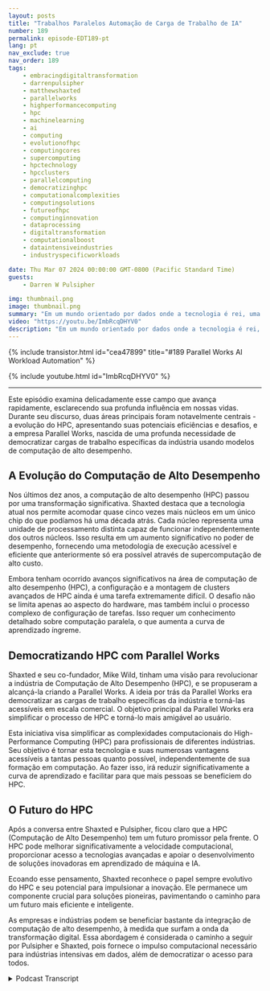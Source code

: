 ```yaml
---
layout: posts
title: "Trabalhos Paralelos Automação de Carga de Trabalho de IA"
number: 189
permalink: episode-EDT189-pt
lang: pt
nav_exclude: true
nav_order: 189
tags:
    - embracingdigitaltransformation
    - darrenpulsipher
    - matthewshaxted
    - parallelworks
    - highperformancecomputing
    - hpc
    - machinelearning
    - ai
    - computing
    - evolutionofhpc
    - computingcores
    - supercomputing
    - hpctechnology
    - hpcclusters
    - parallelcomputing
    - democratizinghpc
    - computationalcomplexities
    - computingsolutions
    - futureofhpc
    - computinginnovation
    - dataprocessing
    - digitaltransformation
    - computationalboost
    - dataintensiveindustries
    - industryspecificworkloads

date: Thu Mar 07 2024 00:00:00 GMT-0800 (Pacific Standard Time)
guests:
    - Darren W Pulsipher

img: thumbnail.png
image: thumbnail.png
summary: "Em um mundo orientado por dados onde a tecnologia é rei, uma discussão animada ocorre entre Darren Pulsipher, apresentador do programa Embracing Digital Transformation, e Matthew Shaxted, presidente do Parallel Works, navegando através da esfera cativante dos Computadores de Alta Performance (HPC) e seu papel monumental na aprendizagem de máquina e IA."
video: "https://youtu.be/ImbRcqDHYV0"
description: "Em um mundo orientado por dados onde a tecnologia é rei, uma discussão animada ocorre entre Darren Pulsipher, apresentador do programa Embracing Digital Transformation, e Matthew Shaxted, presidente do Parallel Works, navegando através da esfera cativante dos Computadores de Alta Performance (HPC) e seu papel monumental na aprendizagem de máquina e IA."
---
```


<div>
{% include transistor.html id="cea47899" title="#189 Parallel Works AI Workload Automation" %}

{% include youtube.html id="ImbRcqDHYV0" %}
</div>

---

Este episódio examina delicadamente esse campo que avança rapidamente, esclarecendo sua profunda influência em nossas vidas. Durante seu discurso, duas áreas principais foram notavelmente centrais - a evolução do HPC, apresentando suas potenciais eficiências e desafios, e a empresa Parallel Works, nascida de uma profunda necessidade de democratizar cargas de trabalho específicas da indústria usando modelos de computação de alto desempenho.

## A Evolução do Computação de Alto Desempenho

Nos últimos dez anos, a computação de alto desempenho (HPC) passou por uma transformação significativa. Shaxted destaca que a tecnologia atual nos permite acomodar quase cinco vezes mais núcleos em um único chip do que podíamos há uma década atrás. Cada núcleo representa uma unidade de processamento distinta capaz de funcionar independentemente dos outros núcleos. Isso resulta em um aumento significativo no poder de desempenho, fornecendo uma metodologia de execução acessível e eficiente que anteriormente só era possível através de supercomputação de alto custo.

Embora tenham ocorrido avanços significativos na área de computação de alto desempenho (HPC), a configuração e a montagem de clusters avançados de HPC ainda é uma tarefa extremamente difícil. O desafio não se limita apenas ao aspecto do hardware, mas também inclui o processo complexo de configuração de tarefas. Isso requer um conhecimento detalhado sobre computação paralela, o que aumenta a curva de aprendizado íngreme.

## Democratizando HPC com Parallel Works

Shaxted e seu co-fundador, Mike Wild, tinham uma visão para revolucionar a indústria de Computação de Alto Desempenho (HPC), e se propuseram a alcançá-la criando a Parallel Works. A ideia por trás da Parallel Works era democratizar as cargas de trabalho específicas da indústria e torná-las acessíveis em escala comercial. O objetivo principal da Parallel Works era simplificar o processo de HPC e torná-lo mais amigável ao usuário.

Esta iniciativa visa simplificar as complexidades computacionais do High-Performance Computing (HPC) para profissionais de diferentes indústrias. Seu objetivo é tornar esta tecnologia e suas numerosas vantagens acessíveis a tantas pessoas quanto possível, independentemente de sua formação em computação. Ao fazer isso, irá reduzir significativamente a curva de aprendizado e facilitar para que mais pessoas se beneficiem do HPC.

## O Futuro do HPC

Após a conversa entre Shaxted e Pulsipher, ficou claro que a HPC (Computação de Alto Desempenho) tem um futuro promissor pela frente. O HPC pode melhorar significativamente a velocidade computacional, proporcionar acesso a tecnologias avançadas e apoiar o desenvolvimento de soluções inovadoras em aprendizado de máquina e IA.

Ecoando esse pensamento, Shaxted reconhece o papel sempre evolutivo do HPC e seu potencial para impulsionar a inovação. Ele permanece um componente crucial para soluções pioneiras, pavimentando o caminho para um futuro mais eficiente e inteligente.

As empresas e indústrias podem se beneficiar bastante da integração de computação de alto desempenho, à medida que surfam a onda da transformação digital. Essa abordagem é considerada o caminho a seguir por Pulsipher e Shaxted, pois fornece o impulso computacional necessário para indústrias intensivas em dados, além de democratizar o acesso para todos.



<details>
<summary> Podcast Transcript </summary>

<p></p>

</details>
